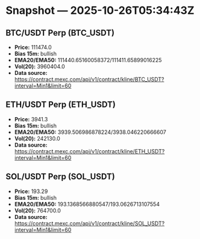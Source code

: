 # Snapshot — 2025-10-26T05:34:43Z

## BTC/USDT Perp (BTC_USDT)
- **Price:** 111474.0
- **Bias 15m:** bullish
- **EMA20/EMA50:** 111440.65160058372/111411.65899016225
- **Vol(20):** 3960404.0
- **Data source:** https://contract.mexc.com/api/v1/contract/kline/BTC_USDT?interval=Min1&limit=60

## ETH/USDT Perp (ETH_USDT)
- **Price:** 3941.3
- **Bias 15m:** bullish
- **EMA20/EMA50:** 3939.506986878224/3938.046220666607
- **Vol(20):** 242130.0
- **Data source:** https://contract.mexc.com/api/v1/contract/kline/ETH_USDT?interval=Min1&limit=60

## SOL/USDT Perp (SOL_USDT)
- **Price:** 193.29
- **Bias 15m:** bullish
- **EMA20/EMA50:** 193.1368566880547/193.0626713107554
- **Vol(20):** 764700.0
- **Data source:** https://contract.mexc.com/api/v1/contract/kline/SOL_USDT?interval=Min1&limit=60
